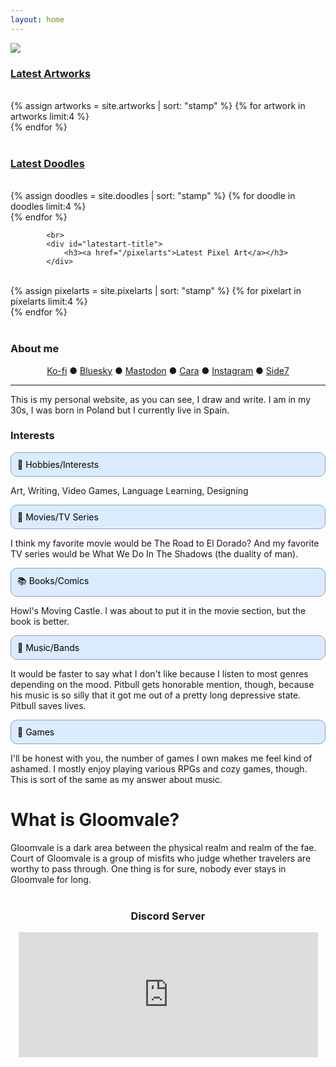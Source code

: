 ```yaml
---
layout: home
---
```


<div id="sector1">
    <div id="sector1-left">
        <img src="/static/image/sk8-frontpage.png">
        <div id="sector1-right">
            <div id="latestart-title">
                <h3><a href="/artworks">Latest Artworks</a></h3>
            </div>
            <br>
            <div style="clear:both"></div>
            <div class="artworks">
    {% assign artworks = site.artworks | sort: "stamp" %}
    {% for artwork in artworks limit:4 %}
                <div class="artworks-item">
                    <a data-magnify="gallery" data-src="{{ artwork.cover }}" data-caption="{{ artwork.title }}" data-group="a" href="{{ artwork.cover }}">
                        <img src="{{ artwork.thumbnail }}" alt="">
                    </a>
                </div>
            {% endfor %}
            </div>
<br>
            <div id="latestart-title2">
                <h3><a href="/doodles">Latest Doodles</a></h3>
            </div>
<br>
                        <div class="artworks">
    {% assign doodles = site.doodles | sort: "stamp" %}
    {% for doodle in doodles limit:4 %}
                <div class="artworks-item">
                    <a data-magnify="gallery" data-src="{{ doodle.cover }}" data-caption="{{ doodle.title }}" data-group="a" href="{{ doodle.cover }}">
                        <img src="{{ doodle.thumbnail }}" alt="">
                    </a>
                </div>
            {% endfor %}
            </div>

            <br>
            <div id="latestart-title">
                <h3><a href="/pixelarts">Latest Pixel Art</a></h3>
            </div>
<br>
                        <div class="artworks">
    {% assign pixelarts = site.pixelarts | sort: "stamp" %}
    {% for pixelart in pixelarts limit:4 %}
                <div class="artworks-item">
                    <a data-magnify="gallery" data-src="{{ pixelart.cover }}" data-caption="{{ pixelart.title }}" data-group="a" href="{{ pixelart.cover }}">
                        <img src="{{ pixelart.thumbnail }}" alt="">
                    </a>
                </div>
            {% endfor %}
            </div>
        </div>
    </div>
    <br />
    <div id="latestblog-title">
        <h3>About me</h3>
    </div>
    <div id="latestblog">
       <center><a href="https://ko-fi.com/ypsilenna">Ko-fi</a> ● <a href="https://bsky.app/profile/ypsilenna.art">Bluesky</a> ● <a rel="me" href="https://sunny.garden/@Ypsilenna">Mastodon</a> ● <a href="https://cara.app/ypsilenna">Cara</a> ● <a href="https://www.instagram.com/ypsilenna">Instagram</a> ● <a href="https://www.side7.com/u/Ypsilenna/profile">Side7</a></center>
        <hr>
        This is my personal website, as you can see, I draw and write. I am in my 30s, I was born in Poland but I currently live in Spain. <br>
    <h3>Interests</h3>
<p style="background-color: #dbecfe; padding: 10px; border-radius: 10px; color: black; border: 1px solid #87a0c8; margin-top: 2px; margin-bottom: 2px; text-align: left;">🎨 Hobbies/Interests</p>
<p>Art, Writing, Video Games, Language Learning, Designing</p>
<p style="background-color: #dbecfe; padding: 10px; border-radius: 10px; color: black; border: 1px solid #87a0c8; margin-top: 2px; margin-bottom: 2px;">🎥 Movies/TV Series</p>
<p>I think my favorite movie would be The Road to El Dorado? And my favorite TV series would be What We Do In The Shadows (the duality of man).</p>
<p style="background-color: #dbecfe; padding: 10px; border-radius: 10px; color: black; border: 1px solid #87a0c8; margin-top: 2px; margin-bottom: 2px;">📚 Books/Comics</p>
<p>Howl's Moving Castle. I was about to put it in the movie section, but the book is better.</p>
<p style="background-color: #dbecfe; padding: 10px; border-radius: 10px; color: black; border: 1px solid #87a0c8; margin-top: 2px; margin-bottom: 2px;">🎼 Music/Bands</p>
<p>It would be faster to say what I don't like because I listen to most genres depending on the mood. Pitbull gets honorable mention, though, because his music is so silly that it got me out of a pretty long depressive state. Pitbull saves lives.</p>
<p style="background-color: #dbecfe; padding: 10px; border-radius: 10px; color: black; border: 1px solid #87a0c8; margin-top: 2px; margin-bottom: 2px;">👾 Games</p>
<p>I'll be honest with you, the number of games I own makes me feel kind of ashamed. I mostly enjoy playing various RPGs and cozy games, though. This is sort of the same as my answer about music.&nbsp;</p>
        <div id="sector1">
            <div id="sector1-left"></div>
            <div id="sector1-right">
    <h1>What is Gloomvale?</h1>
        Gloomvale is a dark area between the physical realm and realm of the fae. Court of Gloomvale is a group of misfits who judge whether travelers are worthy to pass through. One thing is for sure, nobody ever stays in Gloomvale for long.
<br>
            </div>
        </div>
    </div><br>
      <center><h3>Discord Server</h3>
  <iframe src="https://discord.com/widget?id=1336302979422228564&theme=dark" width="95%" height="200px" allowtransparency="true" frameborder="0" sandbox="allow-popups allow-popups-to-escape-sandbox allow-same-origin allow-scripts"></iframe></center>
  
</div>


